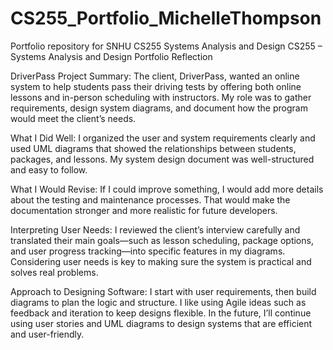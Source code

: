 # CS255_Portfolio_MichelleThompson
Portfolio repository for SNHU CS255 Systems Analysis and Design
CS255 – Systems Analysis and Design Portfolio Reflection

DriverPass Project Summary:
The client, DriverPass, wanted an online system to help students pass their driving tests by offering both online lessons and in-person scheduling with instructors. My role was to gather requirements, design system diagrams, and document how the program would meet the client’s needs.

What I Did Well:
I organized the user and system requirements clearly and used UML diagrams that showed the relationships between students, packages, and lessons. My system design document was well-structured and easy to follow.

What I Would Revise:
If I could improve something, I would add more details about the testing and maintenance processes. That would make the documentation stronger and more realistic for future developers.

Interpreting User Needs:
I reviewed the client’s interview carefully and translated their main goals—such as lesson scheduling, package options, and user progress tracking—into specific features in my diagrams. Considering user needs is key to making sure the system is practical and solves real problems.

Approach to Designing Software:
I start with user requirements, then build diagrams to plan the logic and structure. I like using Agile ideas such as feedback and iteration to keep designs flexible. In the future, I’ll continue using user stories and UML diagrams to design systems that are efficient and user-friendly.
